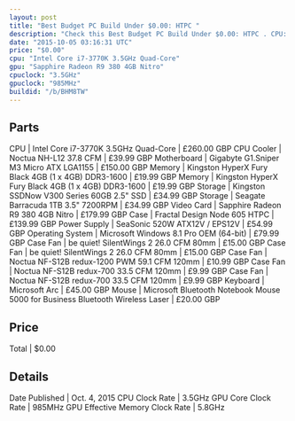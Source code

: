 ```yaml
---
layout: post
title: "Best Budget PC Build Under $0.00: HTPC "
description: "Check this Best Budget PC Build Under $0.00: HTPC . CPU: Intel Core i7-3770K 3.5GHz Quad-Core, CPU Cooler: Noctua NH-L12 37.8 CFM, Motherboard: Gigabyte G1.Sniper M3 Micro"
date: "2015-10-05 03:16:31 UTC"
price: "$0.00"
cpu: "Intel Core i7-3770K 3.5GHz Quad-Core"
gpu: "Sapphire Radeon R9 380 4GB Nitro"
cpuclock: "3.5GHz"
gpuclock: "985MHz"
buildid: "/b/BHM8TW"
---
```


## Parts

CPU | Intel Core i7-3770K 3.5GHz Quad-Core | £260.00 GBP
CPU Cooler | Noctua NH-L12 37.8 CFM | £39.99 GBP
Motherboard | Gigabyte G1.Sniper M3 Micro ATX LGA1155 | £150.00 GBP
Memory | Kingston HyperX Fury Black 4GB (1 x 4GB) DDR3-1600 | £19.99 GBP
Memory | Kingston HyperX Fury Black 4GB (1 x 4GB) DDR3-1600 | £19.99 GBP
Storage | Kingston SSDNow V300 Series 60GB 2.5" SSD | £34.99 GBP
Storage | Seagate Barracuda 1TB 3.5" 7200RPM | £34.99 GBP
Video Card | Sapphire Radeon R9 380 4GB Nitro | £179.99 GBP
Case | Fractal Design Node 605 HTPC | £139.99 GBP
Power Supply | SeaSonic 520W ATX12V / EPS12V | £54.99 GBP
Operating System | Microsoft Windows 8.1 Pro OEM (64-bit) | £79.99 GBP
Case Fan | be quiet! SilentWings 2 26.0 CFM 80mm | £15.00 GBP
Case Fan | be quiet! SilentWings 2 26.0 CFM 80mm | £15.00 GBP
Case Fan | Noctua NF-S12B redux-1200 PWM 59.1 CFM 120mm | £10.99 GBP
Case Fan | Noctua NF-S12B redux-700 33.5 CFM 120mm | £9.99 GBP
Case Fan | Noctua NF-S12B redux-700 33.5 CFM 120mm | £9.99 GBP
Keyboard | Microsoft Arc | £45.00 GBP
Mouse | Microsoft Bluetooth Notebook Mouse 5000 for Business Bluetooth Wireless Laser | £20.00 GBP

## Price

Total | $0.00

## Details

Date Published | Oct. 4, 2015
CPU Clock Rate | 3.5GHz
GPU Core Clock Rate | 985MHz
GPU Effective Memory Clock Rate | 5.8GHz